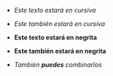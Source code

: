 - *Este texto estará en cursiva*
- _Este también estará en cursiva_

- **Este texto estará en negrita**
- __Este también estará en negrita__

- _También **puedes** combinarlos_
